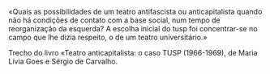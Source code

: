 «Quais as possibilidades de um teatro antifascista ou anticapitalista quando
 não há condições de contato com a base social, num tempo de reorganização da esquerda?
A escolha inicial do tusp foi concentrar-se no campo que lhe dizia respeito, o de um teatro universitário.»

Trecho do livro «Teatro anticapitalista: o caso TUSP (1966-1969), de Maria Lívia Goes e Sérgio de Carvalho.

